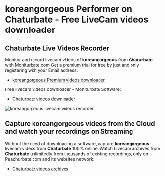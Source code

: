 # koreangorgeous Performer on Chaturbate - Free LiveCam videos downloader

## Chaturbate Live Videos Recorder

Monitor and record livecam videos of **koreangorgeous** from **Chaturbate** with Moniturbate.com
Get a premium trial for free by just and only registering with your Email address:
* [koreangorgeous Premium videos downloader](https://moniturbate.com/request-demo-licence-key.html)

Free livecam videos downloader - Moniturbate Software:
* [Chaturbate videos downloader](https://moniturbate.com/moniturbate-download-software.html)

![koreangorgeous livecam videos recorder](https://peachurnet.com/templates/moniturbate-software.png)


## Capture koreangorgeous videos from the Cloud and watch your recordings on Streaming

Without the need of downloading a software, capture **koreangorgeous** livecam videos from **Chaturbate** 100% online.
Watch Livecam archives from **Chaturbate** unlimitedly from thousands of existing recordings, only on Peachurbate.com and its websites network:
* [Chaturbate videos archives](https://peachurnet.com/)